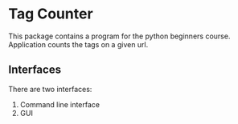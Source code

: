 # Tag Counter

This package contains a program for the python beginners course.
Application counts the tags on a given url.

## Interfaces

There are two interfaces:
1. Command line interface
2. GUI